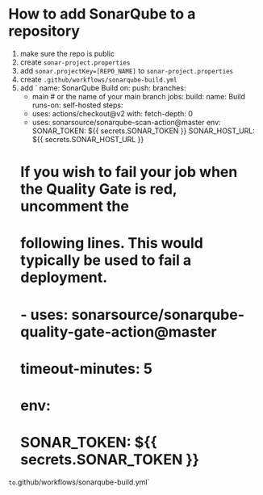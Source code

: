 # How to add SonarQube to a repository
1) make sure the repo is public
1) create `sonar-project.properties`
1) add `sonar.projectKey=[REPO_NAME]` to `sonar-project.properties`
1) create `.github/workflows/sonarqube-build.yml`
1) add 
`
name: SonarQube Build
on:
  push:
    branches:
      - main # or the name of your main branch
jobs:
  build:
    name: Build
    runs-on: self-hosted
    steps:
      - uses: actions/checkout@v2
        with:
          fetch-depth: 0
      - uses: sonarsource/sonarqube-scan-action@master
        env:
          SONAR_TOKEN: ${{ secrets.SONAR_TOKEN }}
          SONAR_HOST_URL: ${{ secrets.SONAR_HOST_URL }}
      # If you wish to fail your job when the Quality Gate is red, uncomment the
      # following lines. This would typically be used to fail a deployment.
      # - uses: sonarsource/sonarqube-quality-gate-action@master
      #   timeout-minutes: 5
      #   env:
      #     SONAR_TOKEN: ${{ secrets.SONAR_TOKEN }}
`
to `.github/workflows/sonarqube-build.yml`
